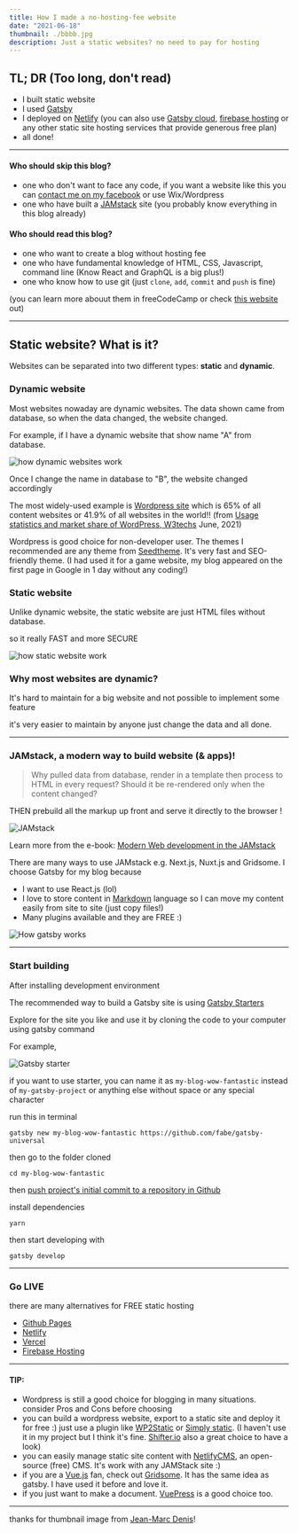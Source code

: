 ```yaml
---
title: How I made a no-hosting-fee website
date: "2021-06-18"
thumbnail: ./bbbb.jpg
description: Just a static websites? no need to pay for hosting
---
```


## TL; DR (Too long, don't read)

- I built static website
- I used [Gatsby](https://www.gatsbyjs.com/)
- I deployed on [Netlify](https://www.netlify.com/) (you can also use [Gatsby cloud](https://www.gatsbyjs.com/products/cloud/functions/), [firebase hosting](https://firebase.google.com/docs/hosting) or any other static site hosting services that provide generous free plan)
- all done!

---

#### Who should skip this blog?

- one who don't want to face any code, if you want a website like this you can [contact me on my facebook](https://www.facebook.com/qank1) or use Wix/Wordpress
- one who have built a [JAMstack](https://jamstack.org/what-is-jamstack/) site (you probably know everything in this blog already)

#### Who should read this blog?

- one who want to create a blog without hosting fee
- one who have fundamental knowledge of HTML, CSS, Javascript, command line (Know React and GraphQL is a big plus!)
- one who know how to use git (just `clone`, `add`, `commit` and `push` is fine)

(you can learn more abouut them in freeCodeCamp or check [this website](https://www.gatsbyjs.com/docs/tutorial/part-0/) out)

---

## Static website? What is it?

Websites can be separated into two different types: **static** and **dynamic**.

### Dynamic website

Most websites nowaday are dynamic websites. The data shown came from database, so when the data changed, the website changed.

For example, if I have a dynamic website that show name "A" from database.

![how dynamic websites work](./dynamic-website-example.jpg)

Once I change the name in database to "B", the website changed accordingly

The most widely-used example is [Wordpress site](https://wordpress.org/) which is 65% of all content websites or 41.9% of all websites in the world!! (from [Usage statistics and market share of WordPress, W3techs](https://w3techs.com/technologies/details/cm-wordpress) June, 2021)

Wordpress is good choice for non-developer user. The themes I recommended are any theme from [Seedtheme](https://seedthemes.com/). It's very fast and SEO-friendly theme. (I had used it for a game website, my blog appeared on the first page in Google in 1 day without any coding!)

### Static website

Unlike dynamic website, the static website are just HTML files without database.

so it really FAST and more SECURE

![how static website work](./static-website-example.jpg)

### Why most websites are dynamic?

It's hard to maintain for a big website and not possible to implement some feature

it's very easier to maintain by anyone just change the data and all done.

---

### JAMstack, a modern way to build website (& apps)!

> Why pulled data from database, render in a template then process to HTML in every request? Should it be re-rendered only when the content changed?

THEN prebuild all the markup up front and serve it directly to the browser !

![JAMstack](https://d33wubrfki0l68.cloudfront.net/b7d16f7f3654fb8572360301e60d76df254a323e/385ec/img/svg/architecture.svg)

Learn more from the e-book: [Modern Web development in the JAMstack](https://www.netlify.com/pdf/oreilly-modern-web-development-on-the-jamstack.pdf)

There are many ways to use JAMstack e.g. Next.js, Nuxt.js and Gridsome. I choose Gatsby for my blog because

- I want to use React.js (lol)
- I love to store content in [Markdown](https://github.com/adam-p/markdown-here/wiki/Markdown-Cheatsheet) language so I can move my content easily from site to site (just copy files!)
- Many plugins available and they are FREE :)

![How gatsby works](./how-gatsby-work.png)

---

### Start building

After installing development environment

The recommended way to build a Gatsby site is using [Gatsby Starters](https://www.gatsbyjs.com/starters)

Explore for the site you like and use it by cloning the code to your computer using gatsby command

For example,

![Gatsby starter](./example-gatsby-starter.png)

if you want to use starter, you can name it as `my-blog-wow-fantastic` instead of `my-gatsby-project` or anything else without space or any special character

run this in terminal

```
gatsby new my-blog-wow-fantastic https://github.com/fabe/gatsby-universal
```

then go to the folder cloned

```
cd my-blog-wow-fantastic
```

then [push project's initial commit to a repository in Github](https://docs.github.com/en/github/importing-your-projects-to-github/importing-source-code-to-github/adding-an-existing-project-to-github-using-the-command-line)

install dependencies

```
yarn
```

then start developing with

```
gatsby develop

```

---

### Go LIVE

there are many alternatives for FREE static hosting

- [Github Pages](https://pages.github.com/)
- [Netlify](https://www.netlify.com/)
- [Vercel](https://vercel.com/docs)
- [Firebase Hosting](https://firebase.google.com/docs/hosting)

---

#### TIP:

- Wordpress is still a good choice for blogging in many situations. consider Pros and Cons before choosing
- you can build a wordpress website, export to a static site and deploy it for free :) just use a plugin like [WP2Static](https://wp2static.com/) or [Simply static](https://wordpress.org/plugins/simply-static/). (I haven't use it in my project but I think it's fine. [Shifter.io](https://www.getshifter.io/) also a great choice to have a look)
- you can easily manage static site content with [NetlifyCMS](https://www.netlifycms.org/), an open-source (free) CMS. It's work with any JAMStack site :)
- if you are a [Vue.js](https://vuejs.org/) fan, check out [Gridsome](https://gridsome.org/). It has the same idea as gatsby. I have used it before and love it.
- if you just want to make a document. [VuePress](https://vuepress.vuejs.org/) is a good choice too.

---

thanks for thumbnail image from [Jean-Marc Denis](http://jmd.im/black)!
